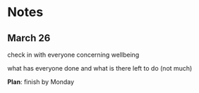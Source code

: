 # Notes
## March 26

check in with everyone concerning wellbeing

what has everyone done and what is there left to do
(not much)

**Plan**: finish by Monday